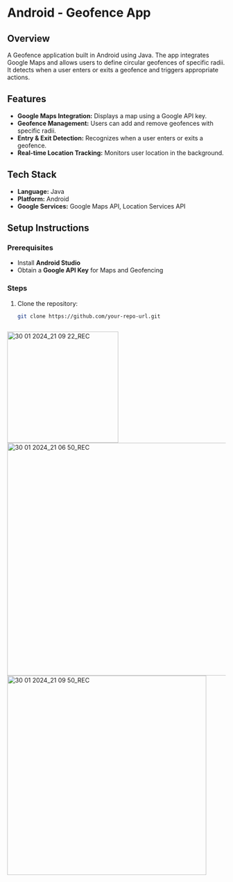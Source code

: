 # Android - Geofence App

## Overview
A Geofence application built in Android using Java. The app integrates Google Maps and allows users to define circular geofences of specific radii. It detects when a user enters or exits a geofence and triggers appropriate actions.

## Features
- **Google Maps Integration:** Displays a map using a Google API key.
- **Geofence Management:** Users can add and remove geofences with specific radii.
- **Entry & Exit Detection:** Recognizes when a user enters or exits a geofence.
- **Real-time Location Tracking:** Monitors user location in the background.

## Tech Stack
- **Language:** Java
- **Platform:** Android
- **Google Services:** Google Maps API, Location Services API

## Setup Instructions
### Prerequisites
- Install **Android Studio**
- Obtain a **Google API Key** for Maps and Geofencing

### Steps
1. Clone the repository:
   ```bash
   git clone https://github.com/your-repo-url.git



<img width="256" alt="30 01 2024_21 09 22_REC" src="https://github.com/Panos994/Android---Geofence-App/assets/118283261/1dc22fc2-c206-41b3-8268-757171e195d0">
<img width="536" alt="30 01 2024_21 06 50_REC" src="https://github.com/Panos994/Android---Geofence-App/assets/118283261/5e85935a-f8e1-4ff2-b6f5-a571ec845592">
<img width="459" alt="30 01 2024_21 09 50_REC" src="https://github.com/Panos994/Android---Geofence-App/assets/118283261/5d9d7cfd-9d55-444f-bf3c-96033d6ce55f">
